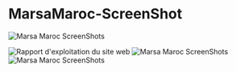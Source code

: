 # MarsaMaroc-ScreenShot

![Marsa Maroc ScreenShots](https://github.com/Hmef/MarsaMaroc-ScreenShot/assets/94247278/2c2de8d8-52ac-431a-a9ab-2f64c23d8059)

![Rapport d'exploitation du site web](https://github.com/Hmef/MarsaMaroc-ScreenShot/assets/94247278/c7340ac9-a2ac-4cce-ba78-725c542ed070)
![Marsa Maroc ScreenShots](https://github.com/Hmef/MarsaMaroc-ScreenShot/assets/94247278/602bc7b6-cec5-4b3a-a4e5-e1ba65c7dd37)
![Marsa Maroc ScreenShots](https://github.com/Hmef/MarsaMaroc-ScreenShot/assets/94247278/cd6d6d04-0a08-4bb3-890f-14c1c52008cd)
